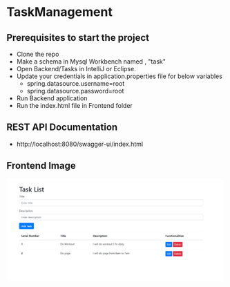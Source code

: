 # TaskManagement


## Prerequisites to start the project

- Clone the repo
- Make a schema in Mysql Workbench named , "task"
- Open Backend/Tasks in IntelliJ or Eclipse.
- Update your credentials in application.properties file  for below variables
  - spring.datasource.username=root
  - spring.datasource.password=root
- Run Backend application
- Run the index.html file in Frontend folder

## REST API Documentation

- http://localhost:8080/swagger-ui/index.html 

## Frontend Image


![alt text](https://github.com/PiyushSharma99/TaskManagement/blob/main/Task%20App%20Screenshot.png?raw=true)
